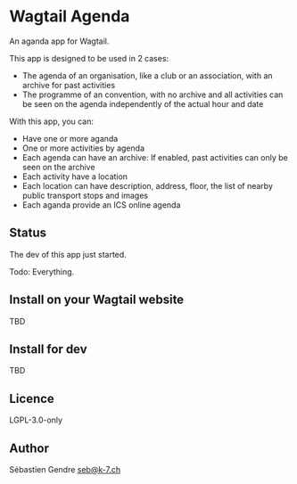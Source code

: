 # Wagtail Agenda #

An aganda app for Wagtail.

This app is designed to be used in 2 cases:
* The agenda of an organisation, like a club or an association, with
  an archive for past activities
* The programme of an convention, with no archive and all activities
  can be seen on the agenda independently of the actual hour and date

With this app, you can:
* Have one or more aganda
* One or more activities by agenda
* Each agenda can have an archive: If enabled, past activities can
  only be seen on the archive
* Each activity have a location
* Each location can have description, address, floor, the list of
  nearby public transport stops and images
* Each aganda provide an ICS online agenda


## Status ##

The dev of this app just started.

Todo: Everything.


## Install on your Wagtail website ##

TBD


## Install for dev ##

TBD


## Licence ##

LGPL-3.0-only


## Author ##

Sébastien Gendre <seb@k-7.ch>

